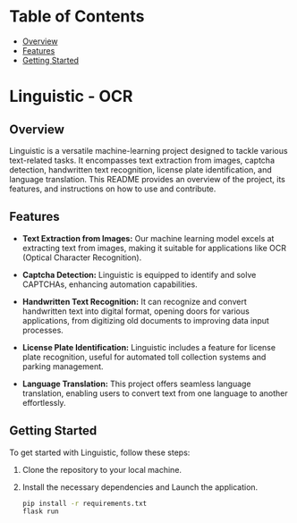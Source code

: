 # Table of Contents
- [Overview](#Overview)
- [Features](#features)
- [Getting Started](#getting-started)

# Linguistic - OCR

## Overview
Linguistic is a versatile machine-learning project designed to tackle various text-related tasks. It encompasses text extraction from images, captcha detection, handwritten text recognition, license plate identification, and language translation. This README provides an overview of the project, its features, and instructions on how to use and contribute.

## Features

- **Text Extraction from Images:** Our machine learning model excels at extracting text from images, making it suitable for applications like OCR (Optical Character Recognition).

- **Captcha Detection:** Linguistic is equipped to identify and solve CAPTCHAs, enhancing automation capabilities.

- **Handwritten Text Recognition:** It can recognize and convert handwritten text into digital format, opening doors for various applications, from digitizing old documents to improving data input processes.

- **License Plate Identification:** Linguistic includes a feature for license plate recognition, useful for automated toll collection systems and parking management.

- **Language Translation:** This project offers seamless language translation, enabling users to convert text from one language to another effortlessly.

## Getting Started

To get started with Linguistic, follow these steps:

1. Clone the repository to your local machine.

2. Install the necessary dependencies and Launch the application.
   ```bash
   pip install -r requirements.txt
   flask run
